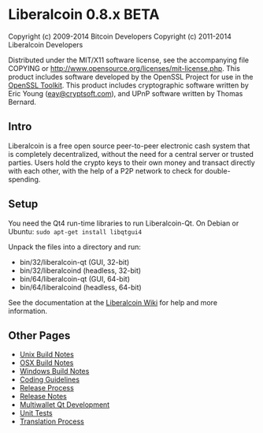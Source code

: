 Liberalcoin 0.8.x BETA
====================

Copyright (c) 2009-2014 Bitcoin Developers
Copyright (c) 2011-2014 Liberalcoin Developers

Distributed under the MIT/X11 software license, see the accompanying
file COPYING or http://www.opensource.org/licenses/mit-license.php.
This product includes software developed by the OpenSSL Project for use in the [OpenSSL Toolkit](http://www.openssl.org/). This product includes
cryptographic software written by Eric Young ([eay@cryptsoft.com](mailto:eay@cryptsoft.com)), and UPnP software written by Thomas Bernard.


Intro
---------------------
Liberalcoin is a free open source peer-to-peer electronic cash system that is
completely decentralized, without the need for a central server or trusted
parties.  Users hold the crypto keys to their own money and transact directly
with each other, with the help of a P2P network to check for double-spending.


Setup
---------------------
You need the Qt4 run-time libraries to run Liberalcoin-Qt. On Debian or Ubuntu:
	`sudo apt-get install libqtgui4`

Unpack the files into a directory and run:

- bin/32/liberalcoin-qt (GUI, 32-bit)
- bin/32/liberalcoind (headless, 32-bit)
- bin/64/liberalcoin-qt (GUI, 64-bit)
- bin/64/liberalcoind (headless, 64-bit)

See the documentation at the [Liberalcoin Wiki](http://liberalcoin.info)
for help and more information.


Other Pages
---------------------
- [Unix Build Notes](build-unix.md)
- [OSX Build Notes](build-osx.md)
- [Windows Build Notes](build-msw.md)
- [Coding Guidelines](coding.md)
- [Release Process](release-process.md)
- [Release Notes](release-notes.md)
- [Multiwallet Qt Development](multiwallet-qt.md)
- [Unit Tests](unit-tests.md)
- [Translation Process](translation_process.md)
